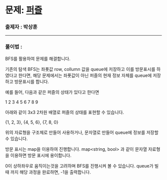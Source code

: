 # 문제: [퍼즐][link]

[link]: https://www.acmicpc.net/problem/1525

### 출제자 : 박상훈

---
### 풀이법 : 

BFS를 활용하여 문제를 해결합니다.

기존의 탐색 BFS는 좌푯값 row, collumn 값을 queue에 저장하고 이를 방문표시를 하였다고 한다면, 해당 문제에서는 좌푯값이 아닌 퍼즐의 현재 정보 자체를 queue에 저장하고 방문표시를 합니다.

예를 들어, 다음과 같은 퍼즐의 상태가 있다고 한다면

1 2 3
4 5 6
7 8 9

아래와 같이 3x3 2차원 배열로 퍼즐의 상태를 표현할 수 있습니다.

{1, 2, 3},
{4, 5, 6},
{7, 8, 0}

위의 자료형을 구조체로 만들어 사용하거나, 문자열로 만들어 queue에 정보를 저장할 수 있습니다.

방문 표시는 map을 이용하여 진행합니다. map<string, bool> 과 같이 문자열 자료형을 이용하면 방문 표시에 용이합니다.


0이 상하좌우로 움직이는것을 고려하며 BFS를 진행시켜 볼 수 있습니다. queue가 빌 때 까지 해당 과정을 완료하면, -1을 출력합니다.